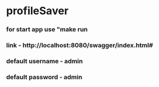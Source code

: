 # profileSaver

### for start app use "make run

### link - http://localhost:8080/swagger/index.html#

### default username - admin

### default password - admin
